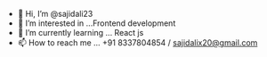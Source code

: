 - 👋 Hi, I’m @sajidali23
- 👀 I’m interested in ...Frontend development
- 🌱 I’m currently learning ... React js
- 📫 How to reach me ... +91 8337804854 / sajidalix20@gmail.com


<!---
sajidali23/sajidali23 is a ✨ special ✨ repository because its `README.md` (this file) appears on your GitHub profile.
You can click the Preview link to take a look at your changes.
--->
